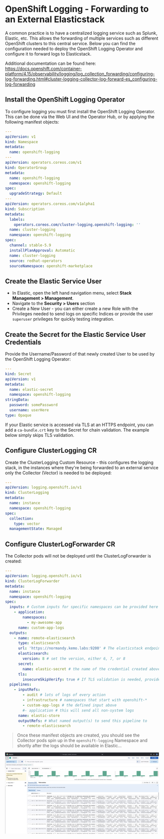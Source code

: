 # OpenShift Logging - Forwarding to an External Elasticstack

A common practice is to have a centralized logging service such as Splunk, Elastic, etc.  This allows the forwarding of multiple services such as different OpenShift clusters to this central service.  Below you can find the configuration needed to deploy the OpenShift Logging Operator and configure it to forward logs to Elasticstack.

Additional documentation can be found here: https://docs.openshift.com/container-platform/4.15/observability/logging/log_collection_forwarding/configuring-log-forwarding.html#cluster-logging-collector-log-forward-es_configuring-log-forwarding

## Install the OpenShift Logging Operator

To configure logging you must first install the OpenShift Logging Operator.  This can be done via the Web UI and the Operator Hub, or by applying the following manifest objects:

```yaml
---
apiVersion: v1
kind: Namespace
metadata:
  name: openshift-logging
---
apiVersion: operators.coreos.com/v1
kind: OperatorGroup
metadata:
  name: openshift-logging
  namespace: openshift-logging
spec:
  upgradeStrategy: Default
---
apiVersion: operators.coreos.com/v1alpha1
kind: Subscription
metadata:
  labels:
    operators.coreos.com/cluster-logging.openshift-logging: ''
  name: cluster-logging
  namespace: openshift-logging
spec:
  channel: stable-5.9
  installPlanApproval: Automatic
  name: cluster-logging
  source: redhat-operators
  sourceNamespace: openshift-marketplace
```

## Create the Elastic Service User

- In Elastic, open the left hand navigation menu, select **Stack Management > Management**.
- Navigate to the **Security > Users** section
- Create a New User - you can either create a new Role with the Privileges needed to send logs on specific Indices or provide the user `superuser` privileges for quickly testing integration.

## Create the Secret for the Elastic Service User Credentials

Provide the Username/Password of that newly created User to be used by the OpenShift Logging Operator:

```yaml
---
kind: Secret
apiVersion: v1
metadata:
  name: elastic-secret
  namespace: openshift-logging
stringData:
  password: somePassword
  username: userHere
type: Opaque
```

If your Elastic service is accessed via TLS at an HTTPS endpoint, you can add a `ca-bundle.crt` key to the Secret for chain validation.  The example below simply skips TLS validation.

## Configure ClusterLogging CR

Create the ClusterLogging Custom Resource - this configures the logging stack, in the instances where they're being forwarded to an external service only the Collector (Vector) is needed to be deployed:

```yaml
---
apiVersion: logging.openshift.io/v1
kind: ClusterLogging
metadata:
  name: instance
  namespace: openshift-logging
spec:
  collection:
    type: vector
  managementState: Managed
```

## Configure ClusterLogForwarder CR

The Collector pods will not be deployed until the ClusterLogForwarder is created:

```yaml
---
apiVersion: logging.openshift.io/v1
kind: ClusterLogForwarder
metadata:
  name: instance
  namespace: openshift-logging
spec:
  inputs: # Custom inputs for specific namespaces can be provided here
    - application:
        namespaces:
          - my-awesome-app
      name: custom-app-logs
  outputs:
    - name: remote-elasticsearch
      type: elasticsearch
      url: 'https://normandy.kemo.labs:9200' # The elasticstack endpoint
      elasticsearch:
        version: 8 # set the version, either 6, 7, or 8
      secret:
        name: elastic-secret # the name of the credential created above
      tls:
        insecureSkipVerify: true # If TLS validation is needed, provide it via a `ca-bundle.crt` key in the elastic-secret Secret
  pipelines:
    - inputRefs:
        - audit # lots of logs of every action
        - infrastructure # namespaces that start with openshift-*
        - custom-app-logs # the defined input above
        #- application # this will send all non-system logs
      name: elastic-store
      outputRefs: # What named output(s) to send this pipeline to
        - remote-elasticsearch
```

> Once these manifest objects are created, you should see the Collector pods spin up in the `openshift-logging` Namespace and shortly after the logs should be available in Elastic...

![Elasticstack Discovery view](./images/elasticDiscoveryLogView.jpg)
